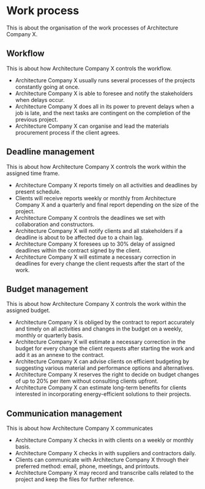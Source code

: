 # Work process

This is about the organisation of the work processes of Architecture Company X.

## Workflow

This is about how Architecture Company X controls the workflow.

- Architecture Company X usually runs several processes of the projects constantly going at once.
- Architecture Company X is able to foresee and notify the stakeholders when delays occur.
- Architecture Company X does all in its power to prevent delays when a job is late, and the next tasks are contingent on the completion of the previous project.
- Architecture Company X can organise and lead the materials procurement process if the client agrees.

## Deadline management

This is about how Architecture Company X controls the work within the assigned time frame.

- Architecture Company X reports timely on all activities and deadlines by present schedule.
- Clients will receive reports weekly or monthly from Architecture Company X and a quarterly and final report depending on the size of the project.
- Architecture Company X controls the deadlines we set with collaboration and constructors.
- Architecture Company X will notify clients and all stakeholders if a deadline is about to be affected due to a chain lag.
- Architecture Company X foresees up to 30% delay of assigned deadlines within the contract signed by the client.
- Architecture Company X will estimate a necessary correction in deadlines for every change the client requests after the start of the work.

## Budget management

This is about how Architecture Company X controls the work within the assigned budget.

- Architecture Company X is obliged by the contract to report accurately and timely on all activities and changes in the budget on a weekly, monthly or quarterly basis.
- Architecture Company X will estimate a necessary correction in the budget for every change the client requests after starting the work and add it as an annexe to the contract.
- Architecture Company X can advise clients on efficient budgeting by suggesting various material and performance options and alternatives.
- Architecture Company X reserves the right to decide on budget changes of up to 20% per item without consulting clients upfront.
- Architecture Company X can estimate long-term benefits for clients interested in incorporating energy-efficient solutions to their projects.

## Communication management

This is about how Architecture Company X communicates

- Architecture Company X checks in with clients on a weekly or monthly basis.
- Architecture Company X checks in with suppliers and contractors daily.
- Clients can communicate with Architecture Company X through their preferred method: email, phone, meetings, and printouts.
- Architecture Company X may record and transcribe calls related to the project and keep the files for further reference.